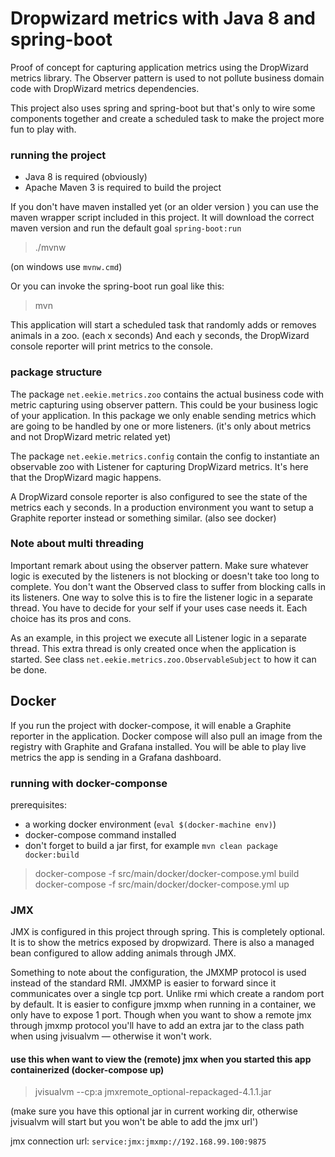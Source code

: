 Dropwizard metrics with Java 8 and spring-boot
==============================================

Proof of concept for capturing application metrics using the DropWizard metrics library.
The Observer pattern is used to not pollute business domain code with DropWizard metrics dependencies.

This project also uses spring and spring-boot but that's only to wire some components together and create
a scheduled task to make the project more fun to play with.

### running the project

 * Java 8 is required (obviously)
 * Apache Maven 3 is required to build the project
 
 If you don't have maven installed yet (or an older version ) you can use the maven wrapper script 
 included in this project. It will download the correct maven version and run the default goal `spring-boot:run`

> ./mvnw

(on windows use `mvnw.cmd`)

Or you can invoke the spring-boot run goal like this:

> mvn

This application will start a scheduled task that randomly adds or removes animals in a zoo. (each x seconds) And each y
seconds, the DropWizard console reporter will print metrics to the console.

### package structure
The package `net.eekie.metrics.zoo` contains the actual business code with metric capturing using observer pattern.
This could be your business logic of your application. In this package we only enable sending metrics which are going
to be handled by one or more listeners. (it's only about metrics and not DropWizard metric related yet)

The package `net.eekie.metrics.config` contain the config to instantiate an observable zoo with Listener for
capturing DropWizard metrics. It's here that the DropWizard magic happens.

A DropWizard console reporter is also configured to see the state of the metrics each y seconds. In a production
environment you want to setup a Graphite reporter instead or something similar. (also see docker)


### Note about multi threading
Important remark about using the observer pattern. Make sure whatever logic is executed by the listeners is not
blocking or doesn't take too long to complete. You don't want the Observed class to suffer from blocking calls in its
listeners. One way to solve this is to fire the listener logic in a separate thread. You have to decide for your self
if your uses case needs it. Each choice has its pros and cons.

As an example, in this project we execute all Listener logic in a separate thread. This extra thread is only created
once when the application is started. See class `net.eekie.metrics.zoo.ObservableSubject` to how it can be done.


## Docker

If you run the project with docker-compose, it will enable a Graphite reporter in the application. Docker compose will
 also pull an image from the registry with Graphite and Grafana installed. You will be able to play live metrics the app
 is sending in a Grafana dashboard.


### running with docker-componse

prerequisites:

* a working docker environment (`eval $(docker-machine env)`)
* docker-compose command installed
* don't forget to build a jar first, for example `mvn clean package docker:build`

> docker-compose -f src/main/docker/docker-compose.yml build
> docker-compose -f src/main/docker/docker-compose.yml up


### JMX

JMX is configured in this project through spring. This is completely optional. It is to show
the metrics exposed by dropwizard. There is also a managed bean configured to allow adding animals
through JMX.

Something to note about the configuration, the JMXMP protocol is used instead of the standard RMI. JMXMP
is easier to forward since it communicates over a single tcp port. Unlike rmi which create a random port by default.
It is easier to configure jmxmp when running in a container, we only have to expose 1 port. Though
when you want to show a remote jmx through jmxmp protocol you'll have to add an extra jar to the class
path when using jvisualvm &mdash; otherwise it won't work.

#### use this when want to view the (remote) jmx when you started this app containerized (docker-compose up)

> jvisualvm --cp:a jmxremote_optional-repackaged-4.1.1.jar

(make sure you have this optional jar in current working dir, otherwise jvisualvm will start but you won't be able to add the jmx url')

jmx connection url: `service:jmx:jmxmp://192.168.99.100:9875`
